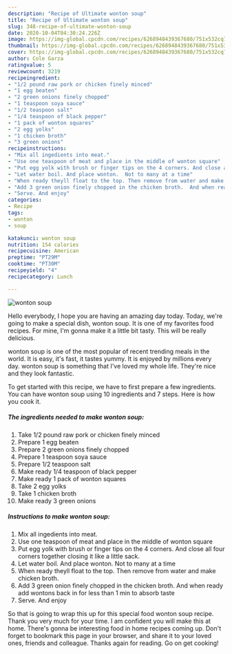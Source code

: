 ```yaml
---
description: "Recipe of Ultimate wonton soup"
title: "Recipe of Ultimate wonton soup"
slug: 348-recipe-of-ultimate-wonton-soup
date: 2020-10-04T04:30:24.226Z
image: https://img-global.cpcdn.com/recipes/6268948439367680/751x532cq70/wonton-soup-recipe-main-photo.jpg
thumbnail: https://img-global.cpcdn.com/recipes/6268948439367680/751x532cq70/wonton-soup-recipe-main-photo.jpg
cover: https://img-global.cpcdn.com/recipes/6268948439367680/751x532cq70/wonton-soup-recipe-main-photo.jpg
author: Cole Garza
ratingvalue: 5
reviewcount: 3219
recipeingredient:
- "1/2 pound raw pork or chicken finely minced"
- "1 egg beaten"
- "2 green onions finely chopped"
- "1 teaspoon soya sauce"
- "1/2 teaspoon salt"
- "1/4 teaspoon of black pepper"
- "1 pack of wonton squares"
- "2 egg yolks"
- "1 chicken broth"
- "3 green onions"
recipeinstructions:
- "Mix all ingedients into meat."
- "Use one teaspoon of meat and place in the middle of wonton square"
- "Put egg yolk with brush or finger tips on the 4 corners. And close all four corners together closing it like a little sack."
- "Let water boil. And place wonton.  Not to many at a time"
- "When ready theyll float to the top. Then remove from water and make chicken broth."
- "Add 3 green onion finely chopped in the chicken broth.  And when ready add wontons back in for less than 1 min to absorb taste"
- "Serve. And enjoy"
categories:
- Recipe
tags:
- wonton
- soup

katakunci: wonton soup 
nutrition: 154 calories
recipecuisine: American
preptime: "PT29M"
cooktime: "PT30M"
recipeyield: "4"
recipecategory: Lunch

---
```



![wonton soup](https://img-global.cpcdn.com/recipes/6268948439367680/751x532cq70/wonton-soup-recipe-main-photo.jpg)

Hello everybody, I hope you are having an amazing day today. Today, we're going to make a special dish, wonton soup. It is one of my favorites food recipes. For mine, I'm gonna make it a little bit tasty. This will be really delicious.

wonton soup is one of the most popular of recent trending meals in the world. It is easy, it's fast, it tastes yummy. It is enjoyed by millions every day. wonton soup is something that I've loved my whole life. They're nice and they look fantastic.




To get started with this recipe, we have to first prepare a few ingredients. You can have wonton soup using 10 ingredients and 7 steps. Here is how you cook it.

<!--inarticleads1-->

##### The ingredients needed to make wonton soup:

1. Take 1/2 pound raw pork or chicken finely minced
1. Prepare 1 egg beaten
1. Prepare 2 green onions finely chopped
1. Prepare 1 teaspoon soya sauce
1. Prepare 1/2 teaspoon salt
1. Make ready 1/4 teaspoon of black pepper
1. Make ready 1 pack of wonton squares
1. Take 2 egg yolks
1. Take 1 chicken broth
1. Make ready 3 green onions




<!--inarticleads2-->

##### Instructions to make wonton soup:

1. Mix all ingedients into meat.
1. Use one teaspoon of meat and place in the middle of wonton square
1. Put egg yolk with brush or finger tips on the 4 corners. And close all four corners together closing it like a little sack.
1. Let water boil. And place wonton.  Not to many at a time
1. When ready theyll float to the top. Then remove from water and make chicken broth.
1. Add 3 green onion finely chopped in the chicken broth.  And when ready add wontons back in for less than 1 min to absorb taste
1. Serve. And enjoy




So that is going to wrap this up for this special food wonton soup recipe. Thank you very much for your time. I am confident you will make this at home. There's gonna be interesting food in home recipes coming up. Don't forget to bookmark this page in your browser, and share it to your loved ones, friends and colleague. Thanks again for reading. Go on get cooking!
